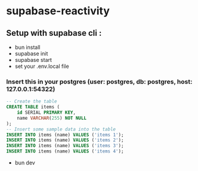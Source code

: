 # supabase-reactivity

## Setup with supabase cli :

- bun install
- supabase init
- supabase start
- set your .env.local file

### Insert this in your postgres (user: postgres, db: postgres, host: 127.0.0.1:54322)
```sql
-- Create the table
CREATE TABLE items (
    id SERIAL PRIMARY KEY,
    name VARCHAR(255) NOT NULL
);
-- Insert some sample data into the table
INSERT INTO items (name) VALUES ('items 1');
INSERT INTO items (name) VALUES ('items 2');
INSERT INTO items (name) VALUES ('items 3');
INSERT INTO items (name) VALUES ('items 4');

```

- bun dev

